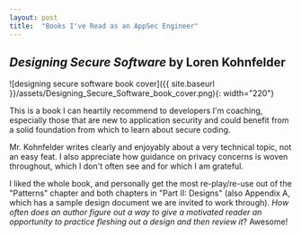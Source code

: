 ```yaml
---
layout: post
title:  "Books I've Read as an AppSec Engineer"
---
```

## _Designing Secure Software_ by Loren Kohnfelder
![designing secure software book cover]({{ site.baseurl }}/assets/Designing_Secure_Software_book_cover.png){: width="220"}

This is a book I can heartily recommend to developers I'm coaching, especially those that are new to application security and could benefit from a solid foundation from which to learn about secure coding.

Mr. Kohnfelder writes clearly and enjoyably about a very technical topic, not an easy feat. I also appreciate how guidance on privacy concerns is woven throughout, which I don't often see and for which I am grateful.

I liked the whole book, and personally get the most re-play/re-use out of the "Patterns" chapter and both chapters in "Part II: Designs" (also Appendix A, which has a sample design document we are invited to work through). _How often does an author figure out a way to give a motivated reader an opportunity to practice fleshing out a design and then review it_? Awesome!
